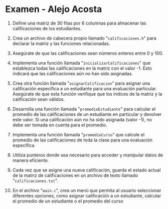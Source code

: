 # Examen - Alejo Acosta

1. Define una matriz de 30 filas por 6 columnas para almacenar las calificaciones de los estudiantes.

2. Crea un archivo de cabecera propio llamado "`calificaciones.h`" para declarar la matriz y las funciones relacionadas.

3. Asegúrate de que las calificaciones sean números enteros entre 0 y 100.

4. Implementa una función llamada "`inicializarCalificaciones`" que establezca todas las calificaciones en la matriz con
   el valor -1. Esto indicará que las calificaciones aún no han sido asignadas.

5. Crea otra función llamada "`asignarCalificacion`" para asignar una calificación específica a un estudiante para una
   evaluación particular. Asegúrate de que esta función verifique que los índices de la matriz y la calificación sean
   válidos.

6. Desarrolla una función llamada "`promedioEstudiante`" para calcular el promedio de las calificaciones de un estudiante
   en particular y devolver este valor. Si una calificación aún no ha sido asignada (valor -1), no debe ser tomada en
   cuenta para el promedio.

7. Implementa una función llamada "`promedioCurso`" que calcule el promedio de las calificaciones de toda la clase para
   una evaluación específica.

8. Utiliza punteros donde sea necesario para acceder y manipular datos de manera eficiente.

9. Cada vez que se asigne una nueva calificación, guarda el estado actual de la matriz de calificaciones en un archivo
   de texto llamado "`calificaciones.txt`".

10. En el archivo "`main.c`", crea un menú que permita al usuario seleccionar diferentes opciones, como asignar
    calificación a un estudiante, calcular el promedio de un estudiante o el promedio del curso